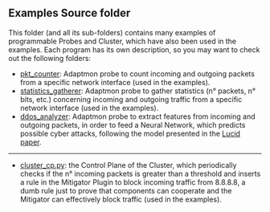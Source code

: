 ## Examples Source folder

This folder (and all its sub-folders) contains many examples of programmable Probes and Cluster, which have also been used in the examples. Each program has its own description, so you may want to check out the following folders:

* [pkt_counter](pkt_counter): Adaptmon probe to count incoming and outgoing packets from a specific network interface (used in the examples).
* [statistics_gatherer](statistics_gatherer): Adaptmon probe to gather statistics (n° packets, n° bits, etc.) concerning incoming and outgoing traffic from a specific network interface (used in the examples).
* [ddos_analyzer](ddos_analyzer): Adaptmon probe to extract features from incoming and outgoing packets, in order to feed a Neural Network, which predicts possible cyber attacks, following the model presented in the [Lucid paper](https://github.com/doriguzzi/lucid-ddos).
---
* [cluster_cp.py](cluster_cp.py): the Control Plane of the Cluster, which periodically checks if the n° incoming packets is greater than a threshold and inserts a rule in the Mitigator Plugin to block incoming traffic from 8.8.8.8, a dumb rule just to prove that components can cooperate and the Mitigator can effectively block traffic (used in the examples).